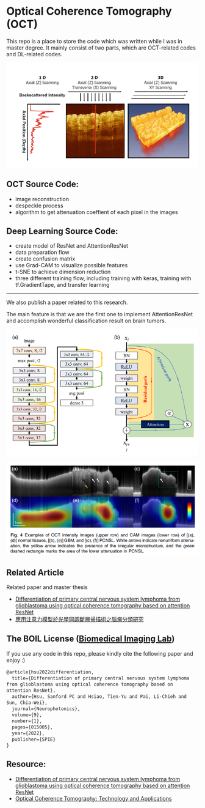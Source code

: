 # Optical Coherence Tomography (OCT)

This repo is a place to store the code which was written while I was in master degree.
It mainly consist of two parts, which are OCT-related codes and DL-related codes.

![OCT](https://github.com/JeremyPai/OCT/blob/master/image/OCT.PNG)



## OCT Source Code:
+ image reconstruction
+ despeckle process
+ algorithm to get attenuation coeffient of each pixel in the images

## Deep Learning Source Code:
+ create model of ResNet and AttentionResNet
+ data preparation flow
+ create confusion matrix
+ use Grad-CAM to visualize possible features
+ t-SNE to achieve dimension reduction
+ three different training flow, including training with keras, training with tf.GradientTape, and transfer learning

---

We also publish a paper related to this research. 

The main feature is that we are the first one to implement AttentionResNet and accomplish wonderful classification result on brain tumors.

![AttentionResNet](https://github.com/JeremyPai/OCT/blob/master/image/AttentionResNet.PNG)

![GradCAM_result](https://github.com/JeremyPai/OCT/blob/master/image/result.PNG)



## Related Article
Related paper and master thesis
- [Differentiation of primary central nervous system lymphoma from glioblastoma using optical coherence tomography based on attention ResNet](https://www.spiedigitallibrary.org/journals/neurophotonics/volume-9/issue-1/015005/Differentiation-of-primary-central-nervous-system-lymphoma-from-glioblastoma-using/10.1117/1.NPh.9.1.015005.full?SSO=1)
- [應用注意力模型於光學同調斷層掃描術之腦瘤分類研究](https://hdl.handle.net/11296/8kvps3)

## The BOIL License ([Biomedical Imaging Lab](https://boil.lab.nycu.edu.tw/))
If you use any code in this repo, please kindly cite the following paper and enjoy :)

```
@article{hsu2022differentiation,
  title={Differentiation of primary central nervous system lymphoma from glioblastoma using optical coherence tomography based on attention ResNet},
  author={Hsu, Sanford PC and Hsiao, Tien-Yu and Pai, Li-Chieh and Sun, Chia-Wei},
  journal={Neurophotonics},
  volume={9},
  number={1},
  pages={015005},
  year={2022},
  publisher={SPIE}
}
```

## Resource:
+ [Differentiation of primary central nervous system lymphoma from glioblastoma using optical coherence tomography based on attention ResNet](https://www.spiedigitallibrary.org/journals/neurophotonics/volume-9/issue-1/015005/Differentiation-of-primary-central-nervous-system-lymphoma-from-glioblastoma-using/10.1117/1.NPh.9.1.015005.full?SSO=1)
+ [Optical Coherence Tomography: Technology and Applications](https://link.springer.com/referencework/10.1007/978-3-319-06419-2)